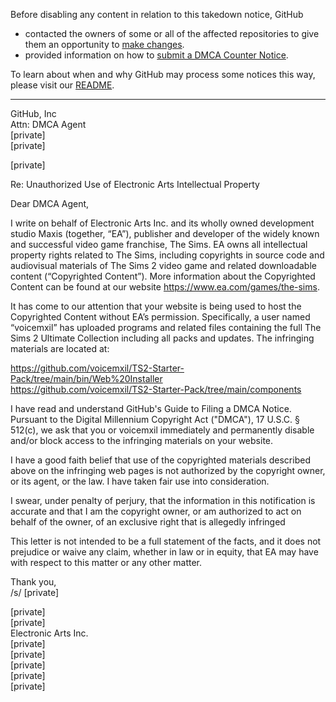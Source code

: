 Before disabling any content in relation to this takedown notice, GitHub
- contacted the owners of some or all of the affected repositories to give them an opportunity to [make changes](https://docs.github.com/en/github/site-policy/dmca-takedown-policy#a-how-does-this-actually-work).
- provided information on how to [submit a DMCA Counter Notice](https://docs.github.com/en/articles/guide-to-submitting-a-dmca-counter-notice).

To learn about when and why GitHub may process some notices this way, please visit our [README](https://github.com/github/dmca/blob/master/README.md#anatomy-of-a-takedown-notice).

---

GitHub, Inc  
Attn: DMCA Agent  
[private]  
[private]  

[private]  

Re: Unauthorized Use of Electronic Arts Intellectual Property

Dear DMCA Agent,

I write on behalf of Electronic Arts Inc. and its wholly owned development studio Maxis (together, “EA”), publisher and developer of the widely known and successful video game franchise, The Sims. EA owns all intellectual property rights related to The Sims, including copyrights in source code and audiovisual materials of The Sims 2 video game and related downloadable content (“Copyrighted Content”). More information about the Copyrighted Content can be found at our website https://www.ea.com/games/the-sims. 

It has come to our attention that your website is being used to host the Copyrighted Content without EA’s permission. Specifically, a user named “voicemxil” has uploaded programs and related files containing the full The Sims 2 Ultimate Collection including all packs and updates. The infringing materials are located at:

https://github.com/voicemxil/TS2-Starter-Pack/tree/main/bin/Web%20Installer  
https://github.com/voicemxil/TS2-Starter-Pack/tree/main/components

I have read and understand GitHub's Guide to Filing a DMCA Notice. Pursuant to the Digital Millennium Copyright Act ("DMCA"), 17 U.S.C. § 512(c), we ask that you or voicemxil immediately and permanently disable and/or block access to the infringing materials on your website.

I have a good faith belief that use of the copyrighted materials described above on the infringing web pages is not authorized by the copyright owner, or its agent, or the law. I have taken fair use into consideration.

I swear, under penalty of perjury, that the information in this notification is accurate and that I am the copyright owner, or am authorized to act on behalf of the owner, of an exclusive right that is allegedly infringed

This letter is not intended to be a full statement of the facts, and it does not prejudice or waive any claim, whether in law or in equity, that EA may have with respect to this matter or any other matter.

Thank you,  
/s/ [private]  

 

[private]  
[private]  
Electronic Arts Inc.  
[private]  
[private]  
[private]  
[private]  
[private]  
